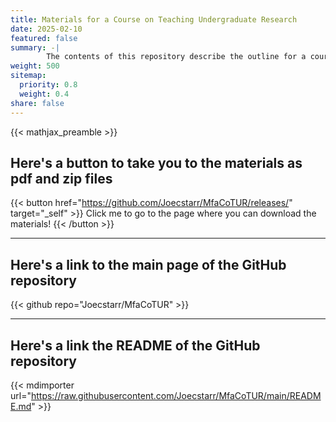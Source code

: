 ```yaml
---
title: Materials for a Course on Teaching Undergraduate Research
date: 2025-02-10
featured: false
summary: -|
        The contents of this repository describe the outline for a course on teaching undergraduate research.
weight: 500
sitemap:
  priority: 0.8
  weight: 0.4
share: false
---
```


{{< mathjax_preamble >}}

## Here's a button to take you to the materials as pdf and zip files

{{< button href="https://github.com/Joecstarr/MfaCoTUR/releases/" target="_self" >}}
Click me to go to the page where you can download the materials!
{{< /button >}}

---

## Here's a link to the main page of the GitHub repository

{{< github repo="Joecstarr/MfaCoTUR" >}}

---

##  Here's a link the README of the GitHub repository

{{< mdimporter url="https://raw.githubusercontent.com/Joecstarr/MfaCoTUR/main/README.md" >}}
